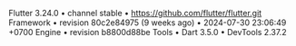 Flutter 3.24.0 • channel stable • https://github.com/flutter/flutter.git
Framework • revision 80c2e84975 (9 weeks ago) • 2024-07-30 23:06:49 +0700
Engine • revision b8800d88be
Tools • Dart 3.5.0 • DevTools 2.37.2